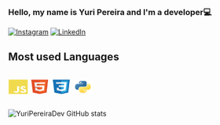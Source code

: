 ### Hello, my name is Yuri Pereira and I'm a developer💻


[![Instagram](https://img.shields.io/badge/Instagram-E4405F?style=for-the-badge&logo=instagram&logoColor=white)](https://www.instagram.com/yuri.dev11/)
[![LinkedIn](https://img.shields.io/badge/linkedin-836FFF?style=for-the-badge&logo=linkedin&logoColor=white)](https://www.linkedin.com/in/yuri-pinto-rodrigues-pereira-547345199/)


## Most used Languages


<div style="display: inline_block"><br>
  <img align="center" alt="Rafa-Js" height="30" width="40" src="https://raw.githubusercontent.com/devicons/devicon/master/icons/javascript/javascript-plain.svg">
  <img align="center" alt="Rafa-HTML" height="30" width="40" src="https://raw.githubusercontent.com/devicons/devicon/master/icons/html5/html5-original.svg">
  <img align="center" alt="Rafa-CSS" height="30" width="40" src="https://raw.githubusercontent.com/devicons/devicon/master/icons/css3/css3-original.svg">
  <img align="center" alt="Rafa-Python" height="30" width="40" src="https://raw.githubusercontent.com/devicons/devicon/master/icons/python/python-original.svg">
</div>
<br>


![YuriPereiraDev GitHub stats](https://github-readme-stats.vercel.app/api?username=YuriPereiraDev&theme=radical&show_icons=true)
